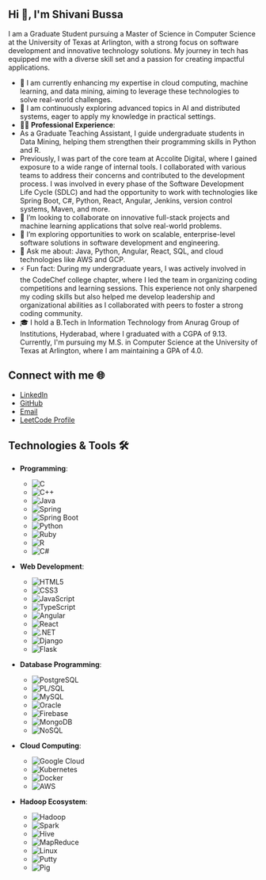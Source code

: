 ## Hi 👋, I'm Shivani Bussa

<!--
**shivanibussa/shivanibussa** is a ✨ _special_ ✨ repository because its `README.md` (this file) appears on your GitHub profile.

Here are some ideas to get you started:

- 🔭 I’m currently working on ...
- 🌱 I’m currently learning ...
- 👯 I’m looking to collaborate on ...
- 🤔 I’m looking for help with ...
- 💬 Ask me about ...
- 📫 How to reach me: ...
- 😄 Pronouns: ...
- ⚡ Fun fact: ...
-->

I am a Graduate Student pursuing a Master of Science in Computer Science at the University of Texas at Arlington, with a strong focus on software development and innovative technology solutions. My journey in tech has equipped me with a diverse skill set and a passion for creating impactful applications.

 - 🔭 I am currently enhancing my expertise in cloud computing, machine learning, and data mining, aiming to leverage these technologies to solve real-world challenges.
 - 🌱 I am continuously exploring advanced topics in AI and distributed systems, eager to apply my knowledge in practical settings.
 - 👩‍💻 **Professional Experience**:
 - As a Graduate Teaching Assistant, I guide undergraduate students in Data Mining, helping them strengthen their programming skills in Python and R.
 - Previously, I was part of the core team at Accolite Digital, where I gained exposure to a wide range of internal tools. I collaborated with various teams to address their concerns and contributed to the development process. I was involved in every phase of the Software Development Life Cycle (SDLC) and had the opportunity to work with technologies like Spring Boot, C#, Python, React, Angular, Jenkins, version control systems, Maven, and more.
 - 👯 I’m looking to collaborate on innovative full-stack projects and machine learning applications that solve real-world problems.
 - 🤔 I’m exploring opportunities to work on scalable, enterprise-level software solutions in software development and engineering.
 - 💬 Ask me about: Java, Python, Angular, React, SQL, and cloud technologies like AWS and GCP.
 - ⚡ Fun fact: During my undergraduate years, I was actively involved in the CodeChef college chapter, where I led the team in organizing coding competitions and learning sessions. This experience not only sharpened my coding skills but also helped me develop leadership and organizational abilities as I collaborated with peers to foster a strong coding community.
 - 🎓 I hold a B.Tech in Information Technology from Anurag Group of Institutions, Hyderabad, where I graduated with a CGPA of 9.13. Currently, I'm pursuing my M.S. in Computer Science at the University of Texas at Arlington, where I am maintaining a GPA of 4.0. 

## Connect with me 🌐

- [LinkedIn](https://www.linkedin.com/in/shivanibussa)
- [GitHub](https://github.com/shivanibussa)
- [Email](mailto:bussa.shivani88@gmail.com) 
- [LeetCode Profile](https://leetcode.com/u/angelshiva)

## Technologies & Tools 🛠️

- **Programming**: 
  - ![C](https://img.shields.io/badge/C-%2300599C.svg?style=flat&logo=c&logoColor=white)
  - ![C++](https://img.shields.io/badge/C%2B%2B-%2300599C.svg?style=flat&logo=c%2B%2B&logoColor=white)
  - ![Java](https://img.shields.io/badge/Java-%23E34F26.svg?style=flat&logo=java&logoColor=white)
  - ![Spring](https://img.shields.io/badge/Spring-%236DB33F.svg?style=flat&logo=spring&logoColor=white)
  - ![Spring Boot](https://img.shields.io/badge/Spring%20Boot-%236DB33F.svg?style=flat&logo=spring-boot&logoColor=white)
  - ![Python](https://img.shields.io/badge/Python-%2338A1F3.svg?style=flat&logo=python&logoColor=white)
  - ![Ruby](https://img.shields.io/badge/Ruby-%23171717.svg?style=flat&logo=ruby&logoColor=white)
  - ![R](https://img.shields.io/badge/R-%23276DC3.svg?style=flat&logo=r&logoColor=white)
  - ![C#](https://img.shields.io/badge/C%23-%23239120.svg?style=flat&logo=c-sharp&logoColor=white)

- **Web Development**:
  - ![HTML5](https://img.shields.io/badge/HTML5-%23E34F26.svg?style=flat&logo=html5&logoColor=white)
  - ![CSS3](https://img.shields.io/badge/CSS3-%231572B6.svg?style=flat&logo=css3&logoColor=white)
  - ![JavaScript](https://img.shields.io/badge/JavaScript-%23F7DF1E.svg?style=flat&logo=javascript&logoColor=black)
  - ![TypeScript](https://img.shields.io/badge/TypeScript-%232F74C0.svg?style=flat&logo=typescript&logoColor=white)
  - ![Angular](https://img.shields.io/badge/Angular-%23DD1B16.svg?style=flat&logo=angular&logoColor=white)
  - ![React](https://img.shields.io/badge/React-%2320232a.svg?style=flat&logo=react&logoColor=white)
  - ![.NET](https://img.shields.io/badge/.NET-%23239120.svg?style=flat&logo=dot-net&logoColor=white)
  - ![Django](https://img.shields.io/badge/Django-%23092E20.svg?style=flat&logo=django&logoColor=white)
  - ![Flask](https://img.shields.io/badge/Flask-%23000B2E.svg?style=flat&logo=flask&logoColor=white)

- **Database Programming**:
  - ![PostgreSQL](https://img.shields.io/badge/PostgreSQL-%23316192.svg?style=flat&logo=postgresql&logoColor=white)
  - ![PL/SQL](https://img.shields.io/badge/PL%2FSQL-%230E7CC3.svg?style=flat&logo=oracle&logoColor=white)
  - ![MySQL](https://img.shields.io/badge/MySQL-%2300f.svg?style=flat&logo=mysql&logoColor=white)
  - ![Oracle](https://img.shields.io/badge/Oracle-%23F80000.svg?style=flat&logo=oracle&logoColor=white)
  - ![Firebase](https://img.shields.io/badge/Firebase-%23FFCB2B.svg?style=flat&logo=firebase&logoColor=white)
  - ![MongoDB](https://img.shields.io/badge/MongoDB-%2347A248.svg?style=flat&logo=mongodb&logoColor=white)
  - ![NoSQL](https://img.shields.io/badge/NoSQL-%23000000.svg?style=flat&logo=nosql&logoColor=white)

- **Cloud Computing**:
  - ![Google Cloud](https://img.shields.io/badge/Google%20Cloud-%234285F4.svg?style=flat&logo=google-cloud&logoColor=white)
  - ![Kubernetes](https://img.shields.io/badge/Kubernetes-%23326CE5.svg?style=flat&logo=kubernetes&logoColor=white)
  - ![Docker](https://img.shields.io/badge/Docker-%232496ED.svg?style=flat&logo=docker&logoColor=white)
  - ![AWS](https://img.shields.io/badge/AWS-%23FF9900.svg?style=flat&logo=amazon-aws&logoColor=white)

- **Hadoop Ecosystem**:
  - ![Hadoop](https://img.shields.io/badge/Hadoop-%23FF8000.svg?style=flat&logo=apache-hadoop&logoColor=white)
  - ![Spark](https://img.shields.io/badge/Spark-%23E25A1C.svg?style=flat&logo=apache-spark&logoColor=white)
  - ![Hive](https://img.shields.io/badge/Hive-%23FB5B5A.svg?style=flat&logo=apache-hive&logoColor=white)
  - ![MapReduce](https://img.shields.io/badge/MapReduce-%23000000.svg?style=flat&logo=mapreduce&logoColor=white)
  - ![Linux](https://img.shields.io/badge/Linux-%23F7B72E.svg?style=flat&logo=linux&logoColor=white)
  - ![Putty](https://img.shields.io/badge/Putty-%23197B30.svg?style=flat&logo=putty&logoColor=white)
  - ![Pig](https://img.shields.io/badge/Pig-%23F5A60D.svg?style=flat&logo=apache-pig&logoColor=white)






